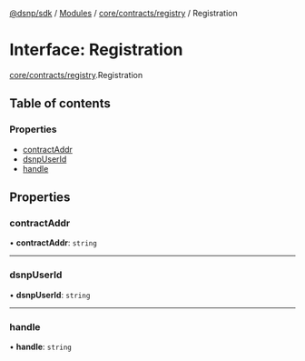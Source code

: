 [@dsnp/sdk](../README.md) / [Modules](../modules.md) / [core/contracts/registry](../modules/core_contracts_registry.md) / Registration

# Interface: Registration

[core/contracts/registry](../modules/core_contracts_registry.md).Registration

## Table of contents

### Properties

- [contractAddr](core_contracts_registry.registration.md#contractaddr)
- [dsnpUserId](core_contracts_registry.registration.md#dsnpuserid)
- [handle](core_contracts_registry.registration.md#handle)

## Properties

### contractAddr

• **contractAddr**: `string`

___

### dsnpUserId

• **dsnpUserId**: `string`

___

### handle

• **handle**: `string`
